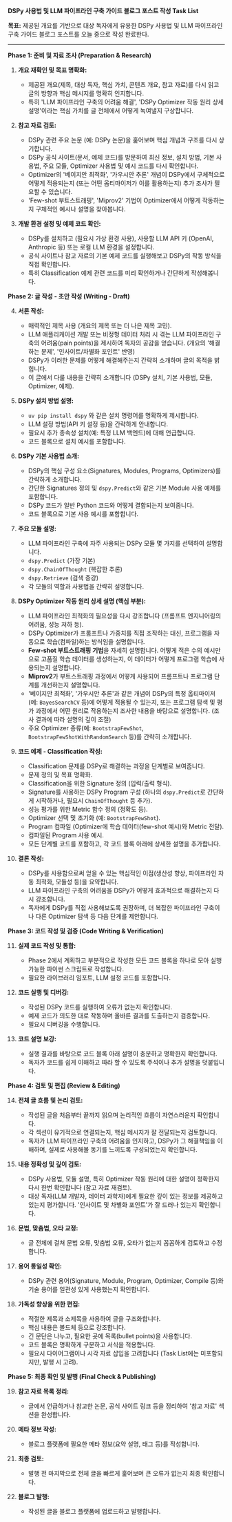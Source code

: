 **DSPy 사용법 및 LLM 파이프라인 구축 가이드 블로그 포스트 작성 Task List**

**목표:** 제공된 개요를 기반으로 대상 독자에게 유용한 DSPy 사용법 및 LLM 파이프라인 구축 가이드 블로그 포스트를 오늘 중으로 작성 완료한다.

---

**Phase 1: 준비 및 자료 조사 (Preparation & Research)**

1.  **개요 재확인 및 목표 명확화:**
    *   제공된 개요(제목, 대상 독자, 핵심 가치, 콘텐츠 개요, 참고 자료)를 다시 읽고 글의 방향과 핵심 메시지를 명확히 인지합니다.
    *   특히 'LLM 파이프라인 구축의 어려움 해결', 'DSPy Optimizer 작동 원리 상세 설명'이라는 핵심 가치를 글 전체에서 어떻게 녹여낼지 구상합니다.

2.  **참고 자료 검토:**
    *   DSPy 관련 주요 논문 (예: DSPy 논문)을 훑어보며 핵심 개념과 구조를 다시 상기합니다.
    *   DSPy 공식 사이트(문서, 예제 코드)를 방문하여 최신 정보, 설치 방법, 기본 사용법, 주요 모듈, Optimizer 사용법 및 예시 코드를 다시 확인합니다.
    *   Optimizer의 '베이지안 최적화', '가우시안 추론' 개념이 DSPy에서 구체적으로 어떻게 적용되는지 (또는 어떤 옵티마이저가 이를 활용하는지) 추가 조사가 필요할 수 있습니다.
    *   'Few-shot 부트스트래핑', 'Miprov2' 기법이 Optimizer에서 어떻게 작동하는지 구체적인 예시나 설명을 찾아봅니다.

3.  **개발 환경 설정 및 예제 코드 확인:**
    *   DSPy를 설치하고 (필요시 가상 환경 사용), 사용할 LLM API 키 (OpenAI, Anthropic 등) 또는 로컬 LLM 환경을 설정합니다.
    *   공식 사이트나 참고 자료의 기본 예제 코드를 실행해보고 DSPy의 작동 방식을 직접 확인합니다.
    *   특히 Classification 예제 관련 코드를 미리 확인하거나 간단하게 작성해봅니다.

**Phase 2: 글 작성 - 초안 작성 (Writing - Draft)**

4.  **서론 작성:**
    *   매력적인 제목 사용 (개요의 제목 또는 더 나은 제목 고민).
    *   LLM 애플리케이션 개발 또는 비정형 데이터 처리 시 겪는 LLM 파이프라인 구축의 어려움(pain points)을 제시하여 독자의 공감을 얻습니다. (개요의 '해결하는 문제', '인사이트/차별화 포인트' 반영)
    *   DSPy가 이러한 문제를 어떻게 해결해주는지 간략히 소개하며 글의 목적을 밝힙니다.
    *   이 글에서 다룰 내용을 간략히 소개합니다 (DSPy 설치, 기본 사용법, 모듈, Optimizer, 예제).

5.  **DSPy 설치 방법 설명:**
    *   `uv pip install dspy` 와 같은 설치 명령어를 명확하게 제시합니다.
    *   LLM 설정 방법(API 키 설정 등)을 간략하게 안내합니다.
    *   필요시 추가 종속성 설치(예: 특정 LLM 백엔드)에 대해 언급합니다.
    *   코드 블록으로 설치 예시를 포함합니다.

6.  **DSPy 기본 사용법 소개:**
    *   DSPy의 핵심 구성 요소(Signatures, Modules, Programs, Optimizers)를 간략하게 소개합니다.
    *   간단한 Signatures 정의 및 `dspy.Predict`와 같은 기본 Module 사용 예제를 포함합니다.
    *   DSPy 코드가 일반 Python 코드와 어떻게 결합되는지 보여줍니다.
    *   코드 블록으로 기본 사용 예시를 포함합니다.

7.  **주요 모듈 설명:**
    *   LLM 파이프라인 구축에 자주 사용되는 DSPy 모듈 몇 가지를 선택하여 설명합니다.
    *   `dspy.Predict` (가장 기본)
    *   `dspy.ChainOfThought` (복잡한 추론)
    *   `dspy.Retrieve` (검색 증강)
    *   각 모듈의 역할과 사용법을 간략히 설명합니다.

8.  **DSPy Optimizer 작동 원리 상세 설명 (핵심 부분):**
    *   LLM 파이프라인 최적화의 필요성을 다시 강조합니다 (프롬프트 엔지니어링의 어려움, 성능 저하 등).
    *   DSPy Optimizer가 프롬프트나 가중치를 직접 조작하는 대신, 프로그램을 자동으로 학습(컴파일)하는 방식임을 설명합니다.
    *   **Few-shot 부트스트래핑 기법**을 자세히 설명합니다. 어떻게 적은 수의 예시만으로 고품질 학습 데이터를 생성하는지, 이 데이터가 어떻게 프로그램 학습에 사용되는지 설명합니다.
    *   **Miprov2**가 부트스트래핑 과정에서 어떻게 사용되어 프롬프트나 프로그램 단계를 개선하는지 설명합니다.
    *   '베이지안 최적화', '가우시안 추론'과 같은 개념이 DSPy의 특정 옵티마이저(예: `BayesSearchCV` 등)에 어떻게 적용될 수 있는지, 또는 프로그램 탐색 및 평가 과정에서 어떤 원리로 작용하는지 조사한 내용을 바탕으로 설명합니다. (조사 결과에 따라 설명의 깊이 조절)
    *   주요 Optimizer 종류(예: `BootstrapFewShot`, `BootstrapFewShotWithRandomSearch` 등)를 간략히 소개합니다.

9.  **코드 예제 - Classification 작성:**
    *   Classification 문제를 DSPy로 해결하는 과정을 단계별로 보여줍니다.
    *   문제 정의 및 목표 명확화.
    *   Classification을 위한 Signature 정의 (입력/출력 형식).
    *   Signature를 사용하는 DSPy Program 구성 (하나의 `dspy.Predict`로 간단하게 시작하거나, 필요시 `ChainOfThought` 등 추가).
    *   성능 평가를 위한 Metric 함수 정의 (정확도 등).
    *   Optimizer 선택 및 초기화 (예: `BootstrapFewShot`).
    *   Program 컴파일 (Optimizer에 학습 데이터(few-shot 예시)와 Metric 전달).
    *   컴파일된 Program 사용 예시.
    *   모든 단계별 코드를 포함하고, 각 코드 블록 아래에 상세한 설명을 추가합니다.

10. **결론 작성:**
    *   DSPy를 사용함으로써 얻을 수 있는 핵심적인 이점(생산성 향상, 파이프라인 자동 최적화, 모듈성 등)을 요약합니다.
    *   LLM 파이프라인 구축의 어려움을 DSPy가 어떻게 효과적으로 해결하는지 다시 강조합니다.
    *   독자에게 DSPy를 직접 사용해보도록 권장하며, 더 복잡한 파이프라인 구축이나 다른 Optimizer 탐색 등 다음 단계를 제안합니다.

**Phase 3: 코드 작성 및 검증 (Code Writing & Verification)**

11. **실제 코드 작성 및 통합:**
    *   Phase 2에서 계획하고 부분적으로 작성한 모든 코드 블록을 하나로 모아 실행 가능한 파이썬 스크립트로 작성합니다.
    *   필요한 라이브러리 임포트, LLM 설정 코드를 포함합니다.

12. **코드 실행 및 디버깅:**
    *   작성된 DSPy 코드를 실행하여 오류가 없는지 확인합니다.
    *   예제 코드가 의도한 대로 작동하며 올바른 결과를 도출하는지 검증합니다.
    *   필요시 디버깅을 수행합니다.

13. **코드 설명 보강:**
    *   실행 결과를 바탕으로 코드 블록 아래 설명이 충분하고 명확한지 확인합니다.
    *   독자가 코드를 쉽게 이해하고 따라 할 수 있도록 주석이나 추가 설명을 덧붙입니다.

**Phase 4: 검토 및 편집 (Review & Editing)**

14. **전체 글 흐름 및 논리 검토:**
    *   작성된 글을 처음부터 끝까지 읽으며 논리적인 흐름이 자연스러운지 확인합니다.
    *   각 섹션이 유기적으로 연결되는지, 핵심 메시지가 잘 전달되는지 검토합니다.
    *   독자가 LLM 파이프라인 구축의 어려움을 인지하고, DSPy가 그 해결책임을 이해하며, 실제로 사용해볼 동기를 느끼도록 구성되었는지 확인합니다.

15. **내용 정확성 및 깊이 검토:**
    *   DSPy 사용법, 모듈 설명, 특히 Optimizer 작동 원리에 대한 설명이 정확한지 다시 한번 확인합니다 (참고 자료 재검토).
    *   대상 독자(LLM 개발자, 데이터 과학자)에게 필요한 깊이 있는 정보를 제공하고 있는지 평가합니다. '인사이트 및 차별화 포인트'가 잘 드러나 있는지 확인합니다.

16. **문법, 맞춤법, 오타 교정:**
    *   글 전체에 걸쳐 문법 오류, 맞춤법 오류, 오타가 없는지 꼼꼼하게 검토하고 수정합니다.

17. **용어 통일성 확인:**
    *   DSPy 관련 용어(Signature, Module, Program, Optimizer, Compile 등)와 기술 용어를 일관성 있게 사용했는지 확인합니다.

18. **가독성 향상을 위한 편집:**
    *   적절한 제목과 소제목을 사용하여 글을 구조화합니다.
    *   핵심 내용은 볼드체 등으로 강조합니다.
    *   긴 문단은 나누고, 필요한 곳에 목록(bullet points)을 사용합니다.
    *   코드 블록은 명확하게 구분하고 서식을 적용합니다.
    *   필요시 다이어그램이나 시각 자료 삽입을 고려합니다 (Task List에는 미포함되지만, 발행 시 고려).

**Phase 5: 최종 확인 및 발행 (Final Check & Publishing)**

19. **참고 자료 목록 정리:**
    *   글에서 언급하거나 참고한 논문, 공식 사이트 링크 등을 정리하여 '참고 자료' 섹션을 완성합니다.

20. **메타 정보 작성:**
    *   블로그 플랫폼에 필요한 메타 정보(요약 설명, 태그 등)를 작성합니다.

21. **최종 검토:**
    *   발행 전 마지막으로 전체 글을 빠르게 훑어보며 큰 오류가 없는지 최종 확인합니다.

22. **블로그 발행:**
    *   작성된 글을 블로그 플랫폼에 업로드하고 발행합니다.